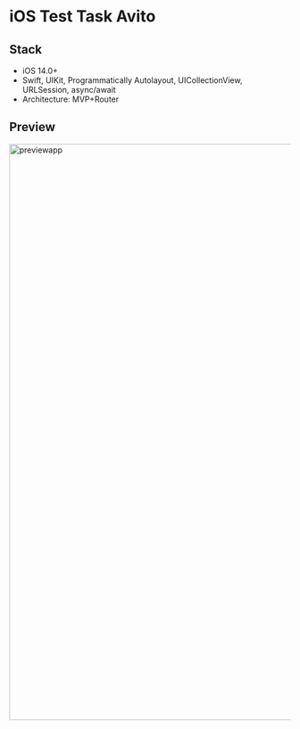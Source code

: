 # iOS Test Task Avito

## Stack
- iOS 14.0+  
- Swift, UIKit, Programmatically Autolayout, UICollectionView, URLSession, async/await
- Architecture: MVP+Router

## Preview
<img width="1033" alt="previewapp" src="https://github.com/RDKjaz/iOSTestTaskAvito/assets/55765369/2cae300f-ccc3-4da6-a176-7e69860d845f">

